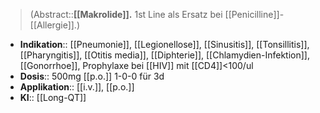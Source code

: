 ---
---
> (Abstract::**[[Makrolide]].** 1st Line als Ersatz bei [[Penicilline]]-[[Allergie]].)
- **Indikation**:: [[Pneumonie]], [[Legionellose]], [[Sinusitis]], [[Tonsillitis]], [[Pharyngitis]], [[Otitis media]], [[Diphterie]], [[Chlamydien-Infektion]], [[Gonorrhoe]], Prophylaxe bei [[HIV]] mit [[CD4]]<100/ul
- **Dosis**:: 500mg [[p.o.]] 1-0-0 für 3d
- **Applikation**:: [[i.v.]], [[p.o.]]
- **KI**:: [[Long-QT]]